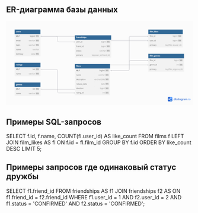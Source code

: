 

## ER-диаграмма базы данных



![ER-диаграмма](src/main/java/ru/yandex/practicum/filmorate/docs/Untitled.png)




##  Примеры SQL-запросов
SELECT f.id, f.name, COUNT(fl.user_id) AS like_count
FROM films f
LEFT JOIN film_likes AS fl ON f.id = fl.film_id
GROUP BY f.id
ORDER BY like_count DESC
LIMIT 5;


##  Примеры запросов где одинаковый статус дружбы
SELECT f1.friend_id
FROM friendships AS f1
JOIN friendships f2 AS ON f1.friend_id = f2.friend_id
WHERE f1.user_id = 1 AND f2.user_id = 2
AND f1.status = 'CONFIRMED' AND f2.status = 'CONFIRMED';